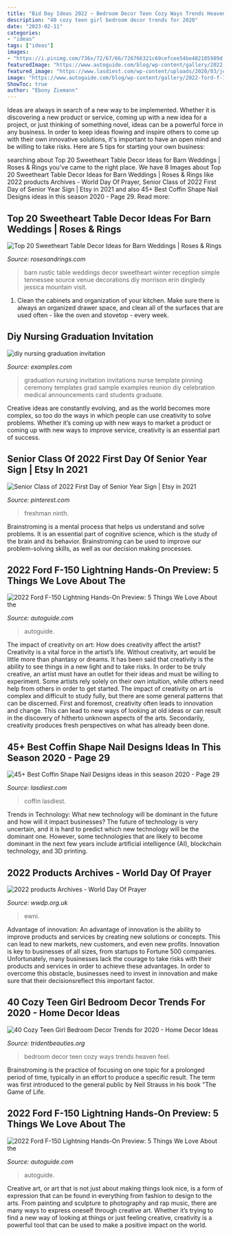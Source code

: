 ```yaml
---
title: "Bid Day Ideas 2022 ~ Bedroom Decor Teen Cozy Ways Trends Heaven Feel"
description: "40 cozy teen girl bedroom decor trends for 2020"
date: "2023-02-11"
categories:
- "ideas"
tags: ["ideas"]
images:
- "https://i.pinimg.com/736x/72/67/66/726766321c69cefcee54be482105989d.jpg"
featuredImage: "https://www.autoguide.com/blog/wp-content/gallery/2022-ford-f-150-lightning-hands-on-preview-2021-06-25/2022-Ford-F-150-Lightning-Hands-On-Preview-03.jpg"
featured_image: "https://www.lasdiest.com/wp-content/uploads/2020/03/jq_nails_54512054_1993966617397866_2409977579718087751_n.jpg"
image: "https://www.autoguide.com/blog/wp-content/gallery/2022-ford-f-150-lightning-hands-on-preview-2021-06-25/2022-Ford-F-150-Lightning-Hands-On-Preview-16.jpg"
ShowToc: true
author: "Ebony Ziemann"
---
```



Ideas are always in search of a new way to be implemented. Whether it is discovering a new product or service, coming up with a new idea for a project, or just thinking of something novel, ideas can be a powerful force in any business. In order to keep ideas flowing and inspire others to come up with their own innovative solutions, it's important to have an open mind and be willing to take risks. Here are 5 tips for starting your own business: 
	

		
searching about Top 20 Sweetheart Table Decor Ideas for Barn Weddings | Roses &amp; Rings you've came to the right place. We have 8 Images about Top 20 Sweetheart Table Decor Ideas for Barn Weddings | Roses &amp; Rings like 2022 products Archives - World Day Of Prayer, Senior Class of 2022 First Day of Senior Year Sign | Etsy in 2021 and also 45+ Best Coffin Shape Nail Designs ideas in this season 2020 - Page 29. Read more:
		
    
## Top 20 Sweetheart Table Decor Ideas For Barn Weddings | Roses &amp; Rings

<img loading=lazy src="http://www.rosesandrings.com/wp-content/uploads/2018/02/rustic-barn-greenery-sweetheart-table-decor.jpg" onerror="this.onerror=null;this.src='https://tse3.mm.bing.net/th?id=OIP.OE0vuBFiXRY_0qJ6XxVoHwHaLF&amp;pid=15.1';" alt="Top 20 Sweetheart Table Decor Ideas for Barn Weddings | Roses &amp; Rings">

_Source: rosesandrings.com_

>barn rustic table weddings decor sweetheart winter reception simple tennessee source venue decorations diy morrison erin dingledy jessica mountain visit. 

	

1. Clean the cabinets and organization of your kitchen. Make sure there is always an organized drawer space, and clean all of the surfaces that are used often - like the oven and stovetop - every week.

    
## Diy Nursing Graduation Invitation

<img loading=lazy src="https://images.examples.com/wp-content/uploads/2017/03/Diy-Nursing-Graduation-Invitation.jpg" onerror="this.onerror=null;this.src='https://tse1.mm.bing.net/th?id=OIP.0ew5bdr-g_egLwySTdw8JgHaFj&amp;pid=15.1';" alt="diy nursing graduation invitation">

_Source: examples.com_

>graduation nursing invitation invitations nurse template pinning ceremony templates grad sample examples reunion diy celebration medical announcements card students graduate. 

	

Creative ideas are constantly evolving, and as the world becomes more complex, so too do the ways in which people can use creativity to solve problems. Whether it’s coming up with new ways to market a product or coming up with new ways to improve service, creativity is an essential part of success.

    
## Senior Class Of 2022 First Day Of Senior Year Sign | Etsy In 2021

<img loading=lazy src="https://i.pinimg.com/736x/72/67/66/726766321c69cefcee54be482105989d.jpg" onerror="this.onerror=null;this.src='https://tse3.mm.bing.net/th?id=OIP.9pIviSYVOTitOd4kzJ9f1wHaHa&amp;pid=15.1';" alt="Senior Class of 2022 First Day of Senior Year Sign | Etsy in 2021">

_Source: pinterest.com_

>freshman ninth. 

	

Brainstroming is a mental process that helps us understand and solve problems. It is an essential part of cognitive science, which is the study of the brain and its behavior. Brainstroming can be used to improve our problem-solving skills, as well as our decision making processes.

    
## 2022 Ford F-150 Lightning Hands-On Preview: 5 Things We Love About The

<img loading=lazy src="https://www.autoguide.com/blog/wp-content/gallery/2022-ford-f-150-lightning-hands-on-preview-2021-06-25/2022-Ford-F-150-Lightning-Hands-On-Preview-16.jpg" onerror="this.onerror=null;this.src='https://tse3.mm.bing.net/th?id=OIP.YTIUvWcEk8m366SStekyIgHaE8&amp;pid=15.1';" alt="2022 Ford F-150 Lightning Hands-On Preview: 5 Things We Love About the">

_Source: autoguide.com_

>autoguide. 

	

The impact of creativity on art: How does creativity affect the artist?
Creativity is a vital force in the artist’s life. Without creativity, art would be little more than phantasy or dreams. It has been said that creativity is the ability to see things in a new light and to take risks. In order to be truly creative, an artist must have an outlet for their ideas and must be willing to experiment. Some artists rely solely on their own intuition, while others need help from others in order to get started. The impact of creativity on art is complex and difficult to study fully, but there are some general patterns that can be discerned. First and foremost, creativity often leads to innovation and change. This can lead to new ways of looking at old ideas or can result in the discovery of hitherto unknown aspects of the arts. Secondarily, creativity produces fresh perspectives on what has already been done.

    
## 45+ Best Coffin Shape Nail Designs Ideas In This Season 2020 - Page 29

<img loading=lazy src="https://www.lasdiest.com/wp-content/uploads/2020/03/jq_nails_54512054_1993966617397866_2409977579718087751_n.jpg" onerror="this.onerror=null;this.src='https://tse2.mm.bing.net/th?id=OIP.nHYyXS8rR3Rm8vYHyXGKIAHaKu&amp;pid=15.1';" alt="45+ Best Coffin Shape Nail Designs ideas in this season 2020 - Page 29">

_Source: lasdiest.com_

>coffin lasdiest. 

	

Trends in Technology: What new technology will be dominant in the future and how will it impact businesses?
The future of technology is very uncertain, and it is hard to predict which new technology will be the dominant one. However, some technologies that are likely to become dominant in the next few years include artificial intelligence (AI), blockchain technology, and 3D printing.

    
## 2022 Products Archives - World Day Of Prayer

<img loading=lazy src="https://www.wwdp.org.uk/wp-content/uploads/2021/08/all-occasion-card-2022.jpg" onerror="this.onerror=null;this.src='https://tse3.mm.bing.net/th?id=OIP.iGMTxV15Zy_uGrZ55eeOVAHaFU&amp;pid=15.1';" alt="2022 products Archives - World Day Of Prayer">

_Source: wwdp.org.uk_

>ewni. 

	

Advantage of innovation:
An advantage of innovation is the ability to improve products and services by creating new solutions or concepts. This can lead to new markets, new customers, and even new profits. Innovation is key to businesses of all sizes, from startups to Fortune 500 companies. Unfortunately, many businesses lack the courage to take risks with their products and services in order to achieve these advantages. In order to overcome this obstacle, businesses need to invest in innovation and make sure that their decisionsreflect this important factor.

    
## 40 Cozy Teen Girl Bedroom Decor Trends For 2020 - Home Decor Ideas

<img loading=lazy src="https://tridentbeauties.org/wp-content/uploads/2020/01/cozy-teen-girl-bedroom-decor-trends-for-2020-awesome-77-ways-to-make-your-bedroom-feel-like-heaven-34-in-2020-of-cozy-teen-girl-bedroom-decor-trends-for-2020.jpg" onerror="this.onerror=null;this.src='https://tse3.mm.bing.net/th?id=OIP.jdjP5vYuSBJA57qrA8SF3gHaJ2&amp;pid=15.1';" alt="40 Cozy Teen Girl Bedroom Decor Trends for 2020 - Home Decor Ideas">

_Source: tridentbeauties.org_

>bedroom decor teen cozy ways trends heaven feel. 

	

Brainstroming is the practice of focusing on one topic for a prolonged period of time, typically in an effort to produce a specific result. The term was first introduced to the general public by Neil Strauss in his book "The Game of Life.

    
## 2022 Ford F-150 Lightning Hands-On Preview: 5 Things We Love About The

<img loading=lazy src="https://www.autoguide.com/blog/wp-content/gallery/2022-ford-f-150-lightning-hands-on-preview-2021-06-25/2022-Ford-F-150-Lightning-Hands-On-Preview-03.jpg" onerror="this.onerror=null;this.src='https://tse3.mm.bing.net/th?id=OIP.ilWfSeMUzti1EB2bNx1FgAHaE8&amp;pid=15.1';" alt="2022 Ford F-150 Lightning Hands-On Preview: 5 Things We Love About the">

_Source: autoguide.com_

>autoguide. 

	

Creative art, or art that is not just about making things look nice, is a form of expression that can be found in everything from fashion to design to the arts. From painting and sculpture to photography and rap music, there are many ways to express oneself through creative art. Whether it’s trying to find a new way of looking at things or just feeling creative, creativity is a powerful tool that can be used to make a positive impact on the world.

